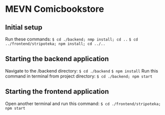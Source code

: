 # MEVN Comicbookstore

## Initial setup
Run these commands:
`$ cd ./backend; nmp install; cd ..`
`$ cd ../frontend/stripoteka; npm install; cd ../..`
## Starting the backend application
Navigate to the /backend directory:
`$ cd ./backend`
`$ npm install`
Run this command in terminal from project directory: 
`$ cd ./backend; npm start`

## Starting the frontend application
Open another terminal and run this command:
`$ cd ./frontend/stripoteka; npm start`
